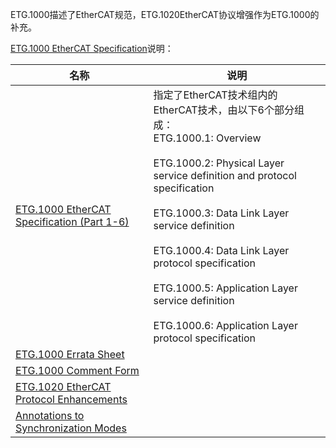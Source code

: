   ETG.1000描述了EtherCAT规范，ETG.1020EtherCAT协议增强作为ETG.1000的补充。

[ETG.1000 EtherCAT Specification](https://www.ethercat.org.cn/cn/downloads/downloads_A02E436C7A97479F9261FDFA8A6D71E5.htm)说明：

|名称|说明|
|---|---|
|[ETG.1000 EtherCAT Specification (Part 1-6)](https://www.ethercat.org.cn/memberarea/download/ETG1000-x-R-V1i0i4.zip)|指定了EtherCAT技术组内的EtherCAT技术，由以下6个部分组成：<br>ETG.1000.1: Overview</br><br>ETG.1000.2: Physical Layer service definition and protocol specification</br><br>ETG.1000.3: Data Link Layer service definition</br><br>ETG.1000.4: Data Link Layer protocol specification</br><br>ETG.1000.5: Application Layer service definition</br><br>ETG.1000.6: Application Layer protocol specification</br>|
|[ETG.1000 Errata Sheet](https://www.ethercat.org.cn/memberarea/download/ETG1000_V1i0i3_ES_R_EcatSpecErrata.pdf)||
|[ETG.1000 Comment Form](https://www.ethercat.org.cn/memberarea/download/ETG1000_CommentForm.doc)||
|[ETG.1020 EtherCAT Protocol Enhancements](https://www.ethercat.org.cn/memberarea/download/ETG1020_v1i3i0_S_R_ProtocolEnhancements.pdf)||
|[Annotations to Synchronization Modes](https://www.ethercat.org.cn/memberarea/download/TcMeeting_1303_FocusTopic_Synchronization.pdf)||